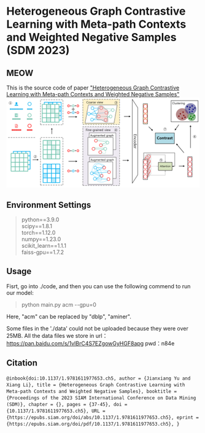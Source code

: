 # Heterogeneous Graph Contrastive Learning with Meta-path Contexts and Weighted Negative Samples (SDM 2023)
 <!--
 A heterogeneous graph contrastive learning model that considers both meta-path contexts and weighted negative samples.
 https://arxiv.org/abs/2212.13847
 -->

## MEOW
This is the source code of paper ["Heterogeneous Graph Contrastive Learning with Meta-path Contexts and Weighted Negative Samples"](https://arxiv.org/abs/2212.13847)
![The proposed framework](./MEOW.png)

## Environment Settings
> python==3.9.0 \
> scipy==1.8.1 \
> torch==1.12.0 \
> numpy==1.23.0 \
> scikit_learn==1.1.1\
> faiss-gpu==1.7.2

## Usage
Fisrt, go into ./code, and then you can use the following commend to run our model: 
> python main.py acm --gpu=0

Here, "acm" can be replaced by "dblp", "aminer".


Some files in the './data' could not be uploaded because they were over 25MB. 
All the data files we store in 
url：https://pan.baidu.com/s/1vlBrC4S7EZgowGyHGF8apg 
pwd：n84e

## Citation
``
@inbook{doi:10.1137/1.9781611977653.ch5,
author = {Jianxiang Yu and Xiang Li},
title = {Heterogeneous Graph Contrastive Learning with Meta-path Contexts and Weighted Negative Samples},
booktitle = {Proceedings of the 2023 SIAM International Conference on Data Mining (SDM)},
chapter = {},
pages = {37-45},
doi = {10.1137/1.9781611977653.ch5},
URL = {https://epubs.siam.org/doi/abs/10.1137/1.9781611977653.ch5},
eprint = {https://epubs.siam.org/doi/pdf/10.1137/1.9781611977653.ch5},
}
``

